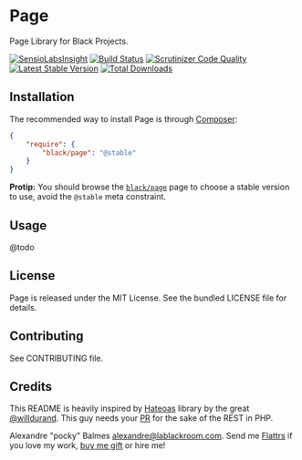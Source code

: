 Page
====

Page Library for Black Projects.

[![SensioLabsInsight](https://insight.sensiolabs.com/projects/eb624518-0c1e-47a6-a91b-73edf2244e2e/big.png)](https://insight.sensiolabs.com/projects/eb624518-0c1e-47a6-a91b-73edf2244e2e)
[![Build Status](https://travis-ci.org/black-project/Page.svg?branch=master)](https://travis-ci.org/black-project/Page)
[![Scrutinizer Code Quality](https://scrutinizer-ci.com/g/black-project/Page/badges/quality-score.png?b=master)](https://scrutinizer-ci.com/g/black-project/Page/?branch=master)
[![Latest Stable Version](https://poser.pugx.org/black/page/v/stable.png)](https://packagist.org/packages/black/page)
[![Total Downloads](https://poser.pugx.org/black/page/downloads.png)](https://packagist.org/packages/black/page)

Installation
------------

The recommended way to install Page is through [Composer](https://getcomposer.org/):

```json
{
    "require": {
        "black/page": "@stable"
    }
}
```

__Protip:__ You should browse the [`black/page`](https://packagist.org/packages/black/page) page to choose a stable version to use, avoid the `@stable` meta
constraint.

Usage
-----
@todo

License
-------

Page is released under the MIT License. See the bundled LICENSE file for details.

Contributing
------------

See CONTRIBUTING file.

Credits
-------

This README is heavily inspired by [Hateoas](https://github.com/willdurand/Hateoas) library by the great [@willdurand](https://github.com/willdurand). 
This guy needs your [PR](http://williamdurand.fr/2014/07/02/resting-with-symfony-sos/) for the sake of the REST in PHP.

Alexandre "pocky" Balmes [alexandre@lablackroom.com](mailto:alexandre@lablackroom.com). Send me [Flattrs](https://flattr.com/profile/alexandre.balmes)
 if you love my work, [buy me gift](http://www.amazon.fr/registry/wishlist/3OR3EENRA5TSK) or hire me!
